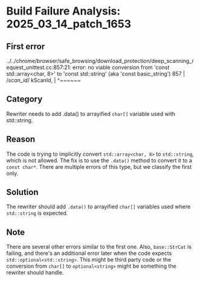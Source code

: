 # Build Failure Analysis: 2025_03_14_patch_1653

## First error

../../chrome/browser/safe_browsing/download_protection/deep_scanning_request_unittest.cc:857:21: error: no viable conversion from 'const std::array<char, 8>' to 'const std::string' (aka 'const basic_string<char>')
  857 |         /*scan_id*/ kScanId,
      |                     ^~~~~~~

## Category
Rewriter needs to add .data() to arrayified `char[]` variable used with std::string.

## Reason
The code is trying to implicitly convert `std::array<char, 8>` to `std::string`, which is not allowed. The fix is to use the `.data()` method to convert it to a `const char*`. There are multiple errors of this type, but we classify the first only.

## Solution
The rewriter should add `.data()` to arrayified `char[]` variables used where `std::string` is expected.

## Note
There are several other errors similar to the first one. Also, `base::StrCat` is failing, and there's an additional error later when the code expects `std::optional<std::string>`. This might be third party code or the conversion from `char[]` to `optional<string>` might be something the rewriter should handle.